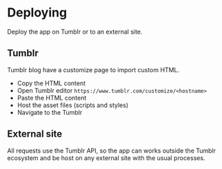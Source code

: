 # Deploying

Deploy the app on Tumblr or to an external site.

## Tumblr

Tumblr blog have a customize page to import custom HTML.

- Copy the HTML content
- Open Tumblr editor `https://www.tumblr.com/customize/<hostname>`
- Paste the HTML content
- Host the asset files (scripts and styles)
- Navigate to the Tumblr

## External site

All requests use the Tumblr API, so the app can works outside the Tumblr ecosystem and be host on any external site with the usual processes.
